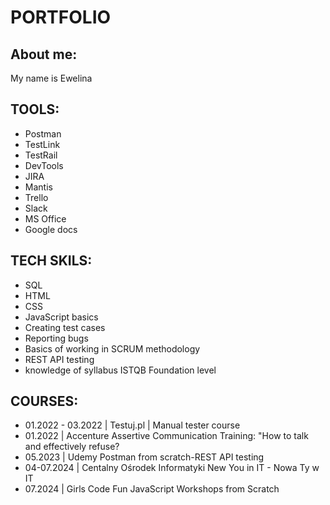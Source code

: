# PORTFOLIO


## About me:
My name is Ewelina


## TOOLS:
- Postman
- TestLink
- TestRail
- DevTools
- JIRA
- Mantis
- Trello
- Slack
- MS Office
- Google docs

## TECH SKILS:
- SQL
- HTML
- CSS
- JavaScript basics
- Creating test cases
- Reporting bugs
- Basics of working in SCRUM methodology
- REST API testing
- knowledge of syllabus ISTQB Foundation level

## COURSES:
* 01.2022 - 03.2022 | Testuj.pl | Manual tester course
* 01.2022 | Accenture
Assertive Communication Training: "How to talk and effectively refuse?
* 05.2023 | Udemy
Postman from scratch-REST API testing
* 04-07.2024 | Centalny Ośrodek Informatyki
New You in IT - Nowa Ty w IT
* 07.2024 | Girls Code Fun
JavaScript Workshops from Scratch

  
